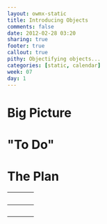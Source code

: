 ```yaml
---
layout: owmx-static
title: Introducing Objects
comments: false
date: 2012-02-28 03:20
sharing: true
footer: true
callout: true
pithy: Objectifying objects...
categories: [static, calendar]
week: 07
day: 1
---
```


# Big Picture

# "To Do"

# The Plan

&nbsp; |&nbsp; | &nbsp;
 :-- | :--: | :--
&nbsp; | &nbsp; | &nbsp;
